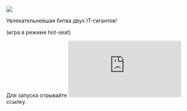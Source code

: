 ![](https://i.imgur.com/qIEH4Z5.png)

Увлекательнейшая битва двух IT-гигантов!

(игра в режиме hot-seat)

Для запуска отрывайте ![](https://github.com/StellarProcy/Hello-Mediasoft/blob/tic_tac_toe/JS-Mediasoft_tic_tac_toe.html) ссылку.

